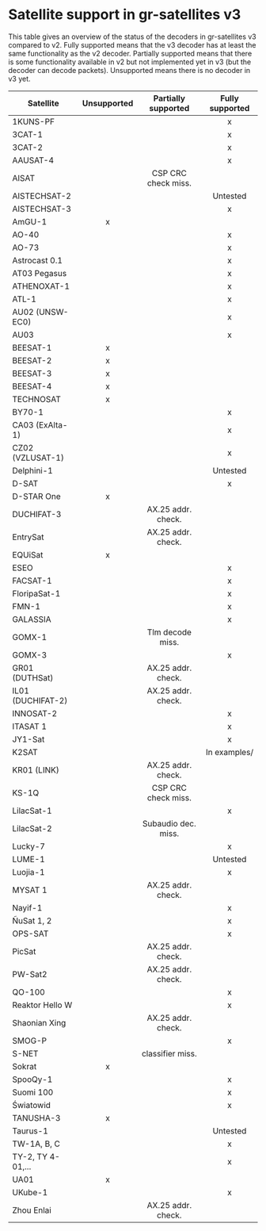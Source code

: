 # Satellite support in gr-satellites v3

This table gives an overview of the status of the decoders in gr-satellites v3
compared to v2. Fully supported means that the v3 decoder has at least the same
functionality as the v2 decoder. Partially supported means that there is some
functionality available in v2 but not implemented yet in v3 (but the decoder
can decode packets). Unsupported means there is no decoder in v3 yet.

| Satellite 	    | Unsupported | Partially supported | Fully supported |
| ----------------- |:-----------:|:-------------------:|:---------------:|
| 1KUNS-PF	    |		  |			| x		  |
| 3CAT-1	    |		  | 	       		| x		  |
| 3CAT-2	    |		  | 			| x		  |
| AAUSAT-4          |             |                     | x               |
| AISAT		    |		  | CSP CRC check miss.	| 		  |
| AISTECHSAT-2      |             | 	    	  	| Untested  	  |
| AISTECHSAT-3	    |		  |			| x   	  	  |
| AmGU-1	    | x		  |			| 		  |
| AO-40		    | 		  |			| x		  |
| AO-73		    |		  | 			| x		  |
| Astrocast 0.1	    |		  | 	       		| x		  |
| AT03 Pegasus	    |		  |			| x		  |
| ATHENOXAT-1	    | 		  |			| x		  |
| ATL-1		    |		  | 			| x		  |
| AU02 (UNSW-EC0)   |		  | 	     	  	| x		  |
| AU03 		    |		  |			| x		  |
| BEESAT-1	    | x		  |			| 		  |
| BEESAT-2	    | x		  |			| 		  |
| BEESAT-3	    | x		  |			| 		  |
| BEESAT-4	    | x		  |			| 		  |
| TECHNOSAT	    | x		  |			| 		  |
| BY70-1	    | 		  | 			| x		  |
| CA03 (ExAlta-1)   |		  | 	       		| x		  |
| CZ02 (VZLUSAT-1)  |		  |			| x		  |
| Delphini-1	    |		  |			| Untested	  |
| D-SAT		    |		  | 			| x		  |
| D-STAR One	    | x		  | 	       		|		  |
| DUCHIFAT-3	    | 		  | AX.25 addr. check.	| 		  |
| EntrySat	    |		  | AX.25 addr. check.	| 		  |
| EQUiSat	    | x		  | 	  		|		  |
| ESEO		    | 		  |			| x		  |
| FACSAT-1	    |		  |			| x		  |
| FloripaSat-1	    |		  |			| x		  |
| FMN-1		    |		  |			| x		  |
| GALASSIA	    |		  |			| x		  |
| GOMX-1	    |		  | Tlm decode miss.	| 		  |
| GOMX-3	    |		  | 	       		| x		  |
| GR01 (DUTHSat)    |		  | AX.25 addr. check.	|  		  |
| IL01 (DUCHIFAT-2) |		  | AX.25 addr. check.	|		  |
| INNOSAT-2	    |		  | 	  		| x		  |
| ITASAT 1	    |		  |			| x		  |
| JY1-Sat	    |		  | 			| x		  |
| K2SAT		    |		  | 	       		| In examples/	  |
| KR01 (LINK)	    |		  | AX.25 addr. check.	|    		  |
| KS-1Q		    |		  | CSP CRC check miss.	| 		  |
| LilacSat-1	    |		  | 	    	  	| x		  |
| LilacSat-2	    |		  | Subaudio dec. miss.	|		  |
| Lucky-7	    |		  | 	     	  	| x		  |
| LUME-1	    |		  |			| Untested	  |
| Luojia-1	    |		  |			| x		  |
| MYSAT 1	    |		  | AX.25 addr. check.	| 		  |
| Nayif-1	    |		  | 	  		| x		  |
| ÑuSat 1, 2	    |		  | 	       		| x		  |
| OPS-SAT  	    |		  |			| x		  |
| PicSat	    |		  | AX.25 addr. check.	| 		  |
| PW-Sat2	    |		  | AX.25 addr. check.	|		  |
| QO-100	    |		  | 	  		| x		  |
| Reaktor Hello W   |		  |			| x		  |
| Shaonian Xing	    |		  | AX.25 addr. check.	| 		  |
| SMOG-P   	    |		  | 	  		| x		  |
| S-NET		    |		  | classifier miss.	|		  |
| Sokrat	    | x		  | 	       		| 		  |
| SpooQy-1	    | 		  |			| x		  |
| Suomi 100	    |		  |			| x		  |
| Światowid	    |		  | 			| x		  |
| TANUSHA-3	    | x		  | 	       		|		  |
| Taurus-1	    | 		  |			| Untested	  |
| TW-1A, B, C	    |		  |			| x		  |
| TY-2, TY 4-01,... |		  |			| x		  |
| UA01	   	    | x		  |			| 		  |
| UKube-1	    | 		  | 			| x		  |
| Zhou Enlai	    |		  | AX.25 addr. check.	|		  |
